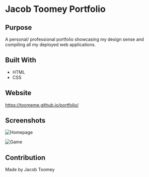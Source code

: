 # Jacob Toomey Portfolio

## Purpose
A personal/ professional portfolio showcasing my design sense and compiling all my deployed web applications.

## Built With
* HTML
* CSS

## Website
https://toomeme.github.io/portfolio/

## Screenshots
![Homepage](https://i.imgur.com/gCahFF2.png)

![Game](https://i.imgur.com/dMXlemw.png)

## Contribution
Made by Jacob Toomey